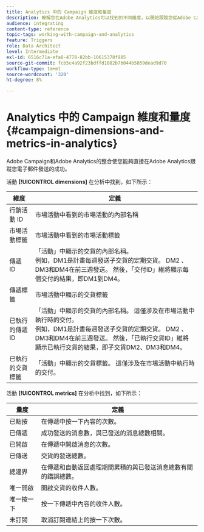 ```yaml
---
title: Analytics 中的 Campaign 維度和量度
description: 瞭解您在Adobe Analytics可以找到的不同維度，以開始跟蹤您從Adobe Campaign發送的電子郵件。
audience: integrating
content-type: reference
topic-tags: working-with-campaign-and-analytics
feature: Triggers
role: Data Architect
level: Intermediate
exl-id: 6516c71a-efa8-4778-82bb-10615378f985
source-git-commit: fcb5c4a92f23bdffd1082b7b044b5859dead9d70
workflow-type: tm+mt
source-wordcount: '320'
ht-degree: 8%

---
```


# Analytics 中的 Campaign 維度和量度{#campaign-dimensions-and-metrics-in-analytics}

Adobe Campaign和Adobe Analytics的整合使您能夠直接在Adobe Analytics跟蹤您電子郵件發送的成功。

活動 **[!UICONTROL dimensions]** 在分析中找到，如下所示：

<table> 
 <thead> 
  <tr> 
   <th> 維度<br /> </th> 
   <th> 定義<br /> </th> 
  </tr> 
 </thead> 
 <tbody> 
  <tr> 
   <td> 行銷活動 ID<br /> </td> 
   <td> 市場活動中看到的市場活動的內部名稱<br /> </td> 
  </tr> 
  <tr> 
   <td> 市場活動標籤<br /> </td> 
   <td> 市場活動中看到的市場活動標籤<br /> </td> 
  </tr> 
  <tr> 
   <td> 傳遞 ID<br /> </td> 
   <td> 「活動」中顯示的交貨的內部名稱。<br /> 例如，DM1是計畫每週發送子交貨的定期交貨。 DM2 、 DM3和DM4在前三週發送。 然後，「交付ID」維將顯示每個交付的結果，即DM1到DM4。 <br /> </td> 
  </tr> 
  <tr> 
   <td> 傳遞標籤<br /> </td> 
   <td> 市場活動中顯示的交貨標籤<br /> </td> 
  </tr> 
  <tr> 
   <td> 已執行的傳遞ID<br /> </td> 
   <td> 「活動」中顯示的交貨的內部名稱。 這僅涉及在市場活動中執行時的交付。<br /> 例如，DM1是計畫每週發送子交貨的定期交貨。 DM2 、 DM3和DM4在前三週發送。 然後，「已執行交貨ID」維將顯示已執行交貨的結果，即子交貨DM2、DM3和DM4。 <br /> </td> 
  </tr> 
  <tr> 
   <td> 已執行的交貨標籤<br /> </td> 
   <td> 「活動」中顯示的交貨標籤。 這僅涉及在市場活動中執行時的交付。<br /> </td> 
  </tr> 
 </tbody> 
</table>

活動 **[!UICONTROL metrics]** 在分析中找到，如下所示：

<table> 
 <thead> 
  <tr> 
   <th> 量度<br /> </th> 
   <th> 定義<br /> </th> 
  </tr> 
 </thead> 
 <tbody> 
  <tr> 
   <td> 已點按<br /> </td> 
   <td> 在傳遞中按一下內容的次數。<br /> </td> 
  </tr> 
  <tr> 
   <td> 已傳遞<br /> </td> 
   <td> 成功發送的消息數，與已發送的消息總數相關。<br /> </td> 
  </tr> 
  <tr> 
   <td> 已開啟<br /> </td> 
   <td> 在傳遞中開啟消息的次數。<br /> </td> 
  </tr> 
  <tr> 
   <td> 已傳送<br /> </td> 
   <td> 交貨的發送總數。<br /> </td> 
  </tr> 
  <tr> 
   <td> 總邊界<br /> </td> 
   <td> 在傳遞和自動返回處理期間累積的與已發送消息總數有關的錯誤總數。<br /> </td> 
  </tr> 
  <tr> 
   <td> 唯一開啟<br /> </td> 
   <td> 開啟交貨的收件人數。<br /> </td> 
  </tr> 
  <tr> 
   <td> 唯一按一下<br /> </td> 
   <td> 按一下傳遞中內容的收件人數。<br /> </td> 
  </tr> 
  <tr> 
   <td> 未訂閱<br /> </td> 
   <td> 取消訂閱連結上的按一下次數。<br /> </td> 
  </tr> 
 </tbody> 
</table>
